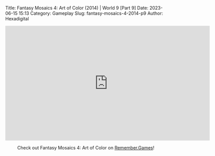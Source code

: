 Title: Fantasy Mosaics 4: Art of Color (2014) | World 9 [Part 9]
Date: 2023-06-15 15:13
Category: Gameplay
Slug: fantasy-mosaics-4-2014-p9
Author: Hexadigital

<center><iframe src="https://www.youtube.com/embed/ncy0vrz1weo?feature=oembed" allow="accelerometer; autoplay; encrypted-media; gyroscope; picture-in-picture" width="640" height="360" frameborder="0"></iframe>

Check out Fantasy Mosaics 4: Art of Color on [Remember.Games](https://remember.games/game/7223/fantasy-mosaics-4-art-of-color/)!</center>